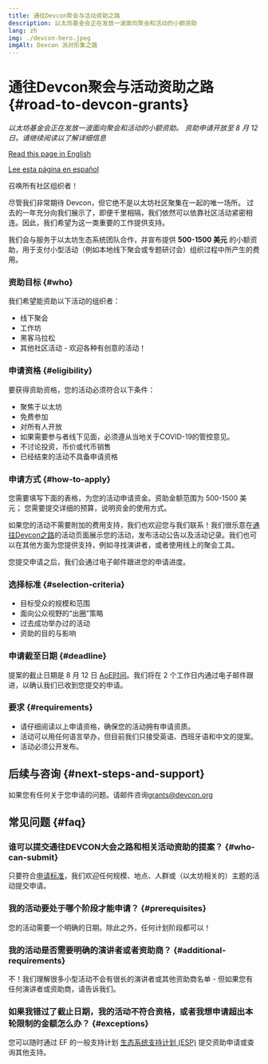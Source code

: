 ```yaml
---
title: 通往Devcon聚会与活动资助之路
description: 以太坊基金会正在发放一波面向聚会和活动的小额资助
lang: zh
img: ./devcon-hero.jpeg
imgAlt: Devcon 派对形象之路
---
```


# 通往Devcon聚会与活动资助之路 {#road-to-devcon-grants}

*以太坊基金会正在发放一波面向聚会和活动的小额资助。 资助申请开放至 8 月 12 日。请继续阅读以了解详细信息*

[Read this page in English](/en/devcon-grants/)

[Lee esta página en español](/es/devcon-grants/)

召唤所有社区组织者！

尽管我们非常期待 Devcon，但它绝不是以太坊社区聚集在一起的唯一场所。 过去的一年充分向我们展示了，即便千里相隔，我们依然可以依靠社区活动紧密相连。因此，我们希望为这一类重要的工作提供支持。

我们会与服务于以太坊生态系统团队合作，并宣布提供 **500-1500 美元** 的小额资助，用于支付小型活动（例如本地线下聚会或专题研讨会）组织过程中所产生的费用。

### 资助目标 {#who}

我们希望能资助以下活动的组织者：

- 线下聚会
- 工作坊
- 黑客马拉松
- 其他社区活动 - 欢迎各种有创意的活动！

### 申请资格 {#eligibility}

要获得资助资格，您的活动必须符合以下条件：

- 聚焦于以太坊
- 免费参加
- 对所有人开放
- 如果需要参与者线下见面，必须遵从当地关于COVID-19的管控意见。
- 不讨论投资，币价或代币销售
- 已经结束的活动不具备申请资格

### 申请方式 {#how-to-apply}

您需要填写下面的表格，为您的活动申请资金。资助金额范围为 500-1500 美元； 您需要提交详细的预算，说明资金的使用方式。

如果您的活动不需要附加的费用支持，我们也欢迎您与我们联系！我们很乐意在[通往Devcon之路](https://www.devcon.org/zh/#participate)的活动页面展示您的活动，发布活动公告以及活动记录。我们也可以在其他方面为您提供支持，例如寻找演讲者，或者使用线上的聚会工具。

您提交申请之后，我们会通过电子邮件跟进您的申请进度。

<DevconGrantsForm />

### 选择标准 {#selection-criteria}

- 目标受众的规模和范围
- 面向公众视野的“出圈”策略
- 过去成功举办过的活动
- 资助的目的与影响

### **申请截至日期** {#deadline}

提案的截止日期是 8 月 12 日 [AoE时间](https://en.wikipedia.org/wiki/Anywhere_on_Earth)。我们将在 2 个工作日内通过电子邮件跟进，以确认我们已收到您提交的申请。

### **要求** {#requirements}

- 请仔细阅读以上申请资格，确保您的活动拥有申请资质。
- 活动可以用任何语言举办，但目前我们只接受英语、西班牙语和中文的提案。
- 活动必须公开发布。

## **后续与咨询** {#next-steps-and-support}

如果您有任何关于您申请的问题。请邮件咨询[grants@devcon.org](mailto:grants@devcon.org)

## **常见问题** {#faq}

### **谁可以提交通往DEVCON大会之路和相关活动资助的提案？** {#who-can-submit}

只要符合[申请标准](#eligibility)，我们欢迎任何规模、地点、人群或（以太坊相关的）主题的活动提交申请。

### **我的活动要处于哪个阶段才能申请？** {#prerequisites}

您的活动需要一个明确的日期。除此之外，任何计划阶段都可以！

### **我的活动是否需要明确的演讲者或者资助商？** {#additional-requirements}

不！我们理解很多小型活动不会有很长的演讲者或其他资助商名单 - 但如果您有任何演讲者或资助商，请告诉我们。

### **如果我错过了截止日期，我的活动不符合资格，或者我想申请超出本轮限制的金额怎么办？** {#exceptions}

您可以随时通过 EF 的一般支持计划 [生态系统支持计划 (ESP)](https://esp.ethereum.foundation/) 提交资助申请或查询其他支持。
